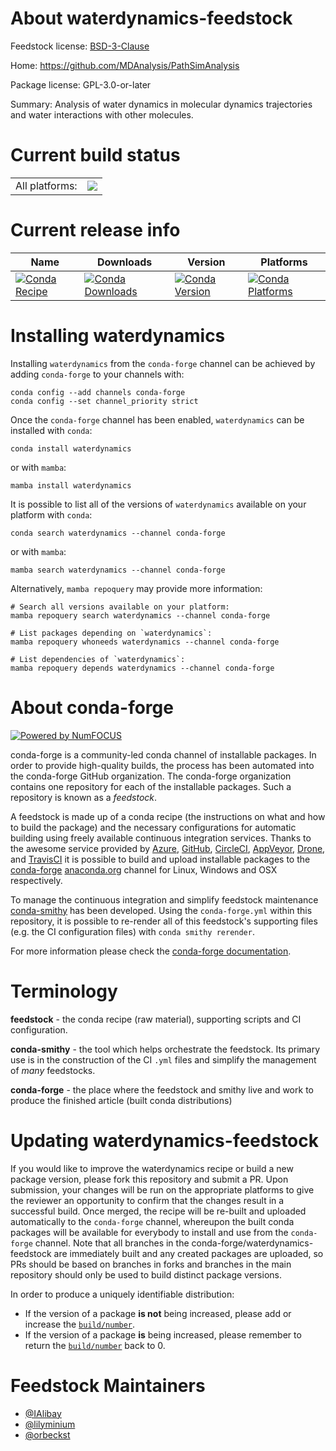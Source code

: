 About waterdynamics-feedstock
=============================

Feedstock license: [BSD-3-Clause](https://github.com/conda-forge/waterdynamics-feedstock/blob/main/LICENSE.txt)

Home: https://github.com/MDAnalysis/PathSimAnalysis

Package license: GPL-3.0-or-later

Summary: Analysis of water dynamics in molecular dynamics trajectories and water interactions with other molecules.

Current build status
====================


<table><tr><td>All platforms:</td>
    <td>
      <a href="https://dev.azure.com/conda-forge/feedstock-builds/_build/latest?definitionId=20757&branchName=main">
        <img src="https://dev.azure.com/conda-forge/feedstock-builds/_apis/build/status/waterdynamics-feedstock?branchName=main">
      </a>
    </td>
  </tr>
</table>

Current release info
====================

| Name | Downloads | Version | Platforms |
| --- | --- | --- | --- |
| [![Conda Recipe](https://img.shields.io/badge/recipe-waterdynamics-green.svg)](https://anaconda.org/conda-forge/waterdynamics) | [![Conda Downloads](https://img.shields.io/conda/dn/conda-forge/waterdynamics.svg)](https://anaconda.org/conda-forge/waterdynamics) | [![Conda Version](https://img.shields.io/conda/vn/conda-forge/waterdynamics.svg)](https://anaconda.org/conda-forge/waterdynamics) | [![Conda Platforms](https://img.shields.io/conda/pn/conda-forge/waterdynamics.svg)](https://anaconda.org/conda-forge/waterdynamics) |

Installing waterdynamics
========================

Installing `waterdynamics` from the `conda-forge` channel can be achieved by adding `conda-forge` to your channels with:

```
conda config --add channels conda-forge
conda config --set channel_priority strict
```

Once the `conda-forge` channel has been enabled, `waterdynamics` can be installed with `conda`:

```
conda install waterdynamics
```

or with `mamba`:

```
mamba install waterdynamics
```

It is possible to list all of the versions of `waterdynamics` available on your platform with `conda`:

```
conda search waterdynamics --channel conda-forge
```

or with `mamba`:

```
mamba search waterdynamics --channel conda-forge
```

Alternatively, `mamba repoquery` may provide more information:

```
# Search all versions available on your platform:
mamba repoquery search waterdynamics --channel conda-forge

# List packages depending on `waterdynamics`:
mamba repoquery whoneeds waterdynamics --channel conda-forge

# List dependencies of `waterdynamics`:
mamba repoquery depends waterdynamics --channel conda-forge
```


About conda-forge
=================

[![Powered by
NumFOCUS](https://img.shields.io/badge/powered%20by-NumFOCUS-orange.svg?style=flat&colorA=E1523D&colorB=007D8A)](https://numfocus.org)

conda-forge is a community-led conda channel of installable packages.
In order to provide high-quality builds, the process has been automated into the
conda-forge GitHub organization. The conda-forge organization contains one repository
for each of the installable packages. Such a repository is known as a *feedstock*.

A feedstock is made up of a conda recipe (the instructions on what and how to build
the package) and the necessary configurations for automatic building using freely
available continuous integration services. Thanks to the awesome service provided by
[Azure](https://azure.microsoft.com/en-us/services/devops/), [GitHub](https://github.com/),
[CircleCI](https://circleci.com/), [AppVeyor](https://www.appveyor.com/),
[Drone](https://cloud.drone.io/welcome), and [TravisCI](https://travis-ci.com/)
it is possible to build and upload installable packages to the
[conda-forge](https://anaconda.org/conda-forge) [anaconda.org](https://anaconda.org/)
channel for Linux, Windows and OSX respectively.

To manage the continuous integration and simplify feedstock maintenance
[conda-smithy](https://github.com/conda-forge/conda-smithy) has been developed.
Using the ``conda-forge.yml`` within this repository, it is possible to re-render all of
this feedstock's supporting files (e.g. the CI configuration files) with ``conda smithy rerender``.

For more information please check the [conda-forge documentation](https://conda-forge.org/docs/).

Terminology
===========

**feedstock** - the conda recipe (raw material), supporting scripts and CI configuration.

**conda-smithy** - the tool which helps orchestrate the feedstock.
                   Its primary use is in the construction of the CI ``.yml`` files
                   and simplify the management of *many* feedstocks.

**conda-forge** - the place where the feedstock and smithy live and work to
                  produce the finished article (built conda distributions)


Updating waterdynamics-feedstock
================================

If you would like to improve the waterdynamics recipe or build a new
package version, please fork this repository and submit a PR. Upon submission,
your changes will be run on the appropriate platforms to give the reviewer an
opportunity to confirm that the changes result in a successful build. Once
merged, the recipe will be re-built and uploaded automatically to the
`conda-forge` channel, whereupon the built conda packages will be available for
everybody to install and use from the `conda-forge` channel.
Note that all branches in the conda-forge/waterdynamics-feedstock are
immediately built and any created packages are uploaded, so PRs should be based
on branches in forks and branches in the main repository should only be used to
build distinct package versions.

In order to produce a uniquely identifiable distribution:
 * If the version of a package **is not** being increased, please add or increase
   the [``build/number``](https://docs.conda.io/projects/conda-build/en/latest/resources/define-metadata.html#build-number-and-string).
 * If the version of a package **is** being increased, please remember to return
   the [``build/number``](https://docs.conda.io/projects/conda-build/en/latest/resources/define-metadata.html#build-number-and-string)
   back to 0.

Feedstock Maintainers
=====================

* [@IAlibay](https://github.com/IAlibay/)
* [@lilyminium](https://github.com/lilyminium/)
* [@orbeckst](https://github.com/orbeckst/)

